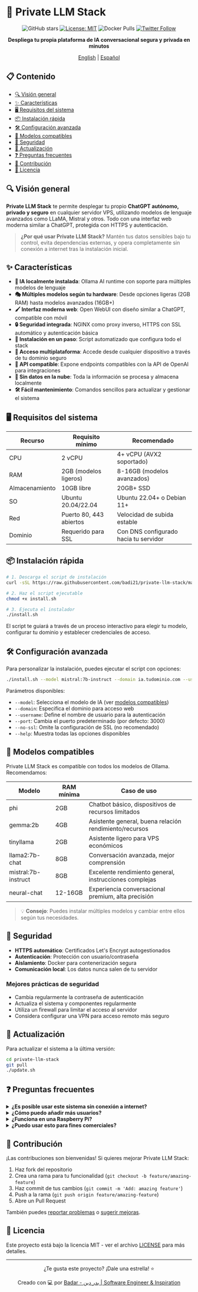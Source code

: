 # 🚀 Private LLM Stack

<div align="center">

![GitHub stars](https://img.shields.io/github/stars/badi21/private-llm-stack?style=social)
[![License: MIT](https://img.shields.io/badge/License-MIT-yellow.svg)](https://opensource.org/licenses/MIT)
![Docker Pulls](https://img.shields.io/badge/docker%20pulls-compatible-blue)
[![Twitter Follow](https://img.shields.io/twitter/follow/badrmind?style=social)](https://twitter.com/badrmind)

**Despliega tu propia plataforma de IA conversacional segura y privada en minutos**

[English](./README_EN.md) | [Español](./README.md)
</div>

## 📋 Contenido

- [🔍 Visión general](#-visión-general)
- [✨ Características](#-características)
- [🖥️ Requisitos del sistema](#️-requisitos-del-sistema)
- [📦 Instalación rápida](#-instalación-rápida)
- [🛠️ Configuración avanzada](#️-configuración-avanzada)
- [🤖 Modelos compatibles](#-modelos-compatibles)
- [🔐 Seguridad](#-seguridad)
- [🔄 Actualización](#-actualización)
- [❓ Preguntas frecuentes](#-preguntas-frecuentes)
- [👥 Contribución](#-contribución)
- [📜 Licencia](#-licencia)

## 🔍 Visión general

**Private LLM Stack** te permite desplegar tu propio **ChatGPT autónomo, privado y seguro** en cualquier servidor VPS, utilizando modelos de lenguaje avanzados como LLaMA, Mistral y otros. Todo con una interfaz web moderna similar a ChatGPT, protegida con HTTPS y autenticación.

> **¿Por qué usar Private LLM Stack?** Mantén tus datos sensibles bajo tu control, evita dependencias externas, y opera completamente sin conexión a internet tras la instalación inicial.

## ✨ Características

- **🧠 IA localmente instalada**: Ollama AI runtime con soporte para múltiples modelos de lenguaje
- **🎭 Múltiples modelos según tu hardware**: Desde opciones ligeras (2GB RAM) hasta modelos avanzados (16GB+)
- **🖌️ Interfaz moderna web**: Open WebUI con diseño similar a ChatGPT, compatible con móvil
- **🔒 Seguridad integrada**: NGINX como proxy inverso, HTTPS con SSL automático y autenticación básica
- **🚀 Instalación en un paso**: Script automatizado que configura todo el stack
- **📱 Acceso multiplataforma**: Accede desde cualquier dispositivo a través de tu dominio seguro
- **🔄 API compatible**: Expone endpoints compatibles con la API de OpenAI para integraciones
- **💾 Sin datos en la nube**: Toda la información se procesa y almacena localmente
- **🛠️ Fácil mantenimiento**: Comandos sencillos para actualizar y gestionar el sistema

## 🖥️ Requisitos del sistema

| Recurso | Requisito mínimo | Recomendado |
|---------|-----------------|-------------|
| CPU | 2 vCPU | 4+ vCPU (AVX2 soportado) |
| RAM | 2GB (modelos ligeros) | 8-16GB (modelos avanzados) |
| Almacenamiento | 10GB libre | 20GB+ SSD |
| SO | Ubuntu 20.04/22.04 | Ubuntu 22.04+ o Debian 11+ |
| Red | Puerto 80, 443 abiertos | Velocidad de subida estable |
| Dominio | Requerido para SSL | Con DNS configurado hacia tu servidor |

## 📦 Instalación rápida

```bash
# 1. Descarga el script de instalación
curl -sSL https://raw.githubusercontent.com/badi21/private-llm-stack/main/install.sh -o install.sh

# 2. Haz el script ejecutable
chmod +x install.sh

# 3. Ejecuta el instalador
./install.sh
```

El script te guiará a través de un proceso interactivo para elegir tu modelo, configurar tu dominio y establecer credenciales de acceso.

## 🛠️ Configuración avanzada

Para personalizar la instalación, puedes ejecutar el script con opciones:

```bash
./install.sh --model mistral:7b-instruct --domain ia.tudominio.com --username admin
```

Parámetros disponibles:
- `--model`: Selecciona el modelo de IA (ver [modelos compatibles](#-modelos-compatibles))
- `--domain`: Especifica el dominio para acceso web
- `--username`: Define el nombre de usuario para la autenticación
- `--port`: Cambia el puerto predeterminado (por defecto: 3000)
- `--no-ssl`: Omite la configuración de SSL (no recomendado)
- `--help`: Muestra todas las opciones disponibles

## 🤖 Modelos compatibles

Private LLM Stack es compatible con todos los modelos de Ollama. Recomendamos:

| Modelo | RAM mínima | Caso de uso |
|--------|------------|------------|
| phi | 2GB | Chatbot básico, dispositivos de recursos limitados |
| gemma:2b | 4GB | Asistente general, buena relación rendimiento/recursos |
| tinyllama | 2GB | Asistente ligero para VPS económicos |
| llama2:7b-chat | 8GB | Conversación avanzada, mejor comprensión |
| mistral:7b-instruct | 8GB | Excelente rendimiento general, instrucciones complejas |
| neural-chat | 12-16GB | Experiencia conversacional premium, alta precisión |

> 💡 **Consejo**: Puedes instalar múltiples modelos y cambiar entre ellos según tus necesidades.

## 🔐 Seguridad

- **HTTPS automático**: Certificados Let's Encrypt autogestionados
- **Autenticación**: Protección con usuario/contraseña
- **Aislamiento**: Docker para contenerización segura
- **Comunicación local**: Los datos nunca salen de tu servidor

### Mejores prácticas de seguridad

- Cambia regularmente la contraseña de autenticación
- Actualiza el sistema y componentes regularmente
- Utiliza un firewall para limitar el acceso al servidor
- Considera configurar una VPN para acceso remoto más seguro


## 🔄 Actualización

Para actualizar el sistema a la última versión:

```bash
cd private-llm-stack
git pull
./update.sh
```

## ❓ Preguntas frecuentes

<details>
<summary><b>¿Es posible usar este sistema sin conexión a internet?</b></summary>
Sí, una vez instalado y descargados los modelos, el sistema puede funcionar completamente sin conexión.
</details>

<details>
<summary><b>¿Cómo puedo añadir más usuarios?</b></summary>
Puedes añadir más usuarios editando el archivo de autenticación de NGINX:

```bash
sudo htpasswd /etc/nginx/.htpasswd nuevo_usuario
```
</details>

<details>
<summary><b>¿Funciona en una Raspberry Pi?</b></summary>
Sí, con modelos ligeros (phi, tinyllama) puede funcionar en Raspberry Pi 4 con 4GB+ RAM.
</details>

<details>
<summary><b>¿Puedo usar esto para fines comerciales?</b></summary>
Sí, pero debes verificar las licencias de los modelos específicos que utilices, ya que varían.
</details>

## 👥 Contribución

¡Las contribuciones son bienvenidas! Si quieres mejorar Private LLM Stack:

1. Haz fork del repositorio
2. Crea una rama para tu funcionalidad (`git checkout -b feature/amazing-feature`)
3. Haz commit de tus cambios (`git commit -m 'Add: amazing feature'`)
4. Push a la rama (`git push origin feature/amazing-feature`)
5. Abre un Pull Request

También puedes [reportar problemas](https://github.com/badi21/private-llm-stack/issues) o [sugerir mejoras](https://github.com/badi21/private-llm-stack/discussions).

## 📜 Licencia

Este proyecto está bajo la licencia MIT - ver el archivo [LICENSE](LICENSE) para más detalles.

---

<div align="center">
<p>¿Te gusta este proyecto? ¡Dale una estrella! ⭐</p>
<p>Creado con 💻 por <a href="https://github.com/badi21">Badar - بدر دين | Software Engineer & Inspiration</a></p>
</div>